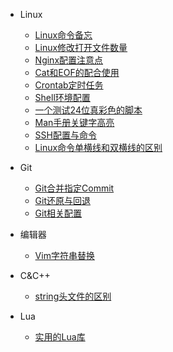 - Linux
  - [Linux命令备忘](Linux/Linux命令备忘.md)
  - [Linux修改打开文件数量](Linux/Linux修改打开文件数量.md)
  - [Nginx配置注意点](Linux/Nginx配置注意点.md)
  - [Cat和EOF的配合使用](Linux/cat和EOF的配合使用.md)
  - [Crontab定时任务](Linux/crontab定时任务.md)
  - [Shell环境配置](Linux/shell环境配置.md)
  - [一个测试24位真彩色的脚本](Linux/一个测试24位真彩色的脚本.md)
  - [Man手册关键字高亮](Linux/Man手册关键字高亮.md)
  - [SSH配置与命令](Linux/SSH配置与命令.md)
  - [Linux命令单横线和双横线的区别](Linux/Linux命令单横线和双横线的区别.md)

- Git
  - [Git合并指定Commit](Git/Git合并指定commit.md)
  - [Git还原与回退](Git/Git还原与回退.md)
  - [Git相关配置](Git/Git相关配置.md)

- 编辑器
  - [Vim字符串替换](编辑器/Vim字符串替换.md)

- C&C++
  - [string头文件的区别](C&C++/string头文件的区别.md)

- Lua
  - [实用的Lua库](Lua/实用的Lua库.md)